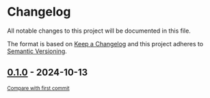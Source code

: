 # Changelog

All notable changes to this project will be documented in this file.

The format is based on [Keep a Changelog](http://keepachangelog.com/en/1.0.0/)
and this project adheres to [Semantic Versioning](http://semver.org/spec/v2.0.0.html).

<!-- insertion marker -->
## [0.1.0](https://github.com/tsypuk/aws-news/releases/tag/0.1.0) - 2024-10-13

<small>[Compare with first commit](https://github.com/tsypuk/aws-news/compare/3121ec8c5e866bc2f07e2a8c1c5fd73883b28acd...0.1.0)</small>


